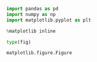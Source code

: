 

```python
import pandas as pd
import numpy as np
import matplotlib.pyplot as plt

%matplotlib inline
```


```python
type(fig)
```




    matplotlib.figure.Figure




```python

```
